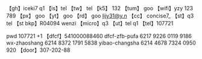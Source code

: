 【gh】iceki7 q1
【is】tel
【tw】 tel
【k5】 132
【tum】 goo
【wifi】yzy 123 789
【px】 goo
【yt】 goo
【rd】 goo
lijy31@y.n
【cc】 concise7_
【st】q3 tel
【st bkp】R04094 wenzi
【micro】q3
【ut】tel q1
【tel】107721

pwd 107721 +1
【dfcf】541000088460
dfcf-zfb-pufa   6217 9226 0119 9186
wx-zhaoshang    6214 8372 1791 5838
yibao-changsha  6214 4678 7324 0950 920
【door】307-202-88
